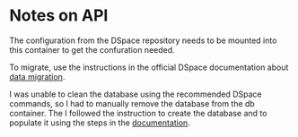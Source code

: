 # Notes on API

The configuration from the DSpace repository needs to be mounted into this container to get the confuration needed.

To migrate, use the instructions in the official DSpace documentation about [data migration](https://wiki.lyrasis.org/display/DSDOC7x/Migrating+DSpace+to+a+new+server).

I was unable to clean the database using the recommended DSpace commands, so I had to manually remove the database from the db container. The I followed the instruction to create the database and to populate it using the steps in the [documentation](https://wiki.lyrasis.org/display/DSDOC7x/Installing+DSpace).